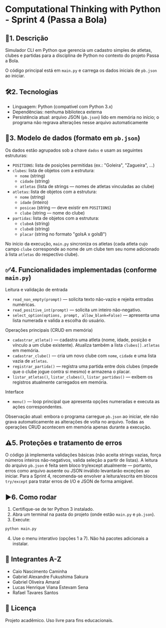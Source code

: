 # Computational Thinking with Python - Sprint 4 (Passa a Bola)

## 🧠1. Descrição

Simulador CLI em Python que gerencia um cadastro simples de atletas, clubes e partidas para a disciplina de Python no contexto do projeto Passa a Bola.

O código principal está em `main.py` e carrega os dados iniciais de `pb.json` ao iniciar.

## 🛠️2. Tecnologias

- Linguagem: Python (compatível com Python 3.x)
- Dependências: nenhuma biblioteca externa
- Persistência atual: arquivo JSON (`pb.json`) lido em memória no início; o programa não regrava alterações nesse arquivo automaticamente

## 🎲3. Modelo de dados (formato em `pb.json`)

Os dados estão agrupados sob a chave `dados` e usam as seguintes estruturas:

- `POSITIONS`: lista de posições permitidas (ex.: "Goleira", "Zagueira", ...)
- `clubes`: lista de objetos com a estrutura:
  - `nome` (string)
  - `cidade` (string)
  - `atletas` (lista de strings — nomes de atletas vinculadas ao clube)
- `atletas`: lista de objetos com a estrutura:
  - `nome` (string)
  - `idade` (inteiro)
  - `posicao` (string — deve existir em `POSITIONS`)
  - `clube` (string — nome do clube)
- `partidas`: lista de objetos com a estrutura:
  - `clubeA` (string)
  - `clubeB` (string)
  - `placar` (string no formato "golsA x golsB")

No início da execução, `main.py` sincroniza os atletas (cada atleta cujo campo `clube` corresponde ao nome de um clube tem seu nome adicionado à lista `atletas` do respectivo clube).

## ✅4. Funcionalidades implementadas (conforme `main.py`)

Leitura e validação de entrada

- `read_non_empty(prompt)` — solicita texto não-vazio e rejeita entradas numéricas.
- `read_positive_int(prompt)` — solicita um inteiro não-negativo.
- `select_option(options, prompt, allow_blank=False)` — apresenta uma lista numerada e valida a escolha do usuário.

Operações principais (CRUD em memória)

- `cadastrar_atleta()` — cadastra uma atleta (nome, idade, posição e vínculo a um clube existente). Atualiza também a lista `clubes[].atletas` em memória.
- `cadastrar_clube()` — cria um novo clube com `nome`, `cidade` e uma lista vazia de `atletas`.
- `registrar_partida()` — registra uma partida entre dois clubes (impede que o clube jogue contra si mesmo) e armazena o placar.
- `listar_atletas()`, `listar_clubes()`, `listar_partidas()` — exibem os registros atualmente carregados em memória.

Interface

- `menu()` — loop principal que apresenta opções numeradas e executa as ações correspondentes.

Observação atual: embora o programa carregue `pb.json` ao iniciar, ele não grava automaticamente as alterações de volta no arquivo. Todas as operações CRUD acontecem em memória apenas durante a execução.

## ⚠️5. Proteções e tratamento de erros

O código já implementa validações básicas (não aceita strings vazias, força números inteiros não-negativos, valida seleção a partir de listas). A leitura do arquivo `pb.json` é feita sem bloco try/except atualmente — portanto, erros como arquivo ausente ou JSON inválido levantarão exceções ao iniciar. Para a Sprint 4, recomenda-se envolver a leitura/escrita em blocos `try/except` para tratar erros de I/O e JSON de forma amigável.

## ▶️6. Como rodar

1. Certifique-se de ter Python 3 instalado.
2. Abra um terminal na pasta do projeto (onde estão `main.py` e `pb.json`).
3. Execute:

```bash
python main.py
```

4. Use o menu interativo (opções 1 a 7). Não há pacotes adicionais a instalar.

## 👥 Integrantes A-Z

- Caio Nascimento Caminha
- Gabriel Alexandre Fukushima Sakura
- Gabriel Oliveira Amaral
- Lucas Henrique Viana Estevam Sena
- Rafael Tavares Santos

## 📜 Licença

Projeto acadêmico. Uso livre para fins educacionais.
